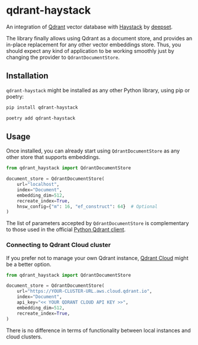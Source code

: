 # qdrant-haystack

An integration of [Qdrant](https://qdrant.tech) vector database with [Haystack](https://haystack.deepset.ai/)
by [deepset](https://www.deepset.ai).

The library finally allows using Qdrant as a document store, and provides an in-place replacement
for any other vector embeddings store. Thus, you should expect any kind of application to be working
smoothly just by changing the provider to `QdrantDocumentStore`.

## Installation

`qdrant-haystack` might be installed as any other Python library, using pip or poetry:

```bash
pip install qdrant-haystack
```

```bash
poetry add qdrant-haystack
```

## Usage

Once installed, you can already start using `QdrantDocumentStore` as any other store that supports
embeddings.

```python
from qdrant_haystack import QdrantDocumentStore

document_store = QdrantDocumentStore(
    url="localhost",
    index="Document",
    embedding_dim=512,
    recreate_index=True,
    hnsw_config={"m": 16, "ef_construct": 64}  # Optional
)
```

The list of parameters accepted by `QdrantDocumentStore` is complementary to those used in the
official [Python Qdrant client](https://github.com/qdrant/qdrant_client).

### Connecting to Qdrant Cloud cluster

If you prefer not to manage your own Qdrant instance, [Qdrant Cloud](https://cloud.qdrant.io/)
might be a better option.

```python
from qdrant_haystack import QdrantDocumentStore

document_store = QdrantDocumentStore(
    url="https://YOUR-CLUSTER-URL.aws.cloud.qdrant.io",
    index="Document",
    api_key="<< YOUR QDRANT CLOUD API KEY >>",
    embedding_dim=512,
    recreate_index=True,
)
```

There is no difference in terms of functionality between local instances and cloud clusters.

